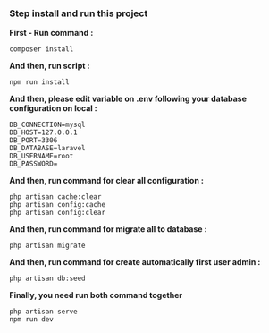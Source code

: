 ### Step install and run this project

**First - Run command :**
```
composer install
```

**And then, run script :**
```
npm run install
```

**And then, please edit variable on .env following your database configuration on local :**
```
DB_CONNECTION=mysql
DB_HOST=127.0.0.1
DB_PORT=3306
DB_DATABASE=laravel
DB_USERNAME=root
DB_PASSWORD=
```

**And then, run command for clear all configuration :**
```
php artisan cache:clear
php artisan config:cache
php artisan config:clear
```

**And then, run command for migrate all to database :**
```
php artisan migrate
```

**And then, run command for create automatically first user admin :**
```
php artisan db:seed
```

**Finally, you need run both command together**
```
php artisan serve
npm run dev
```
